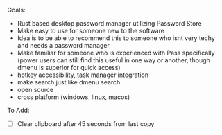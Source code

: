 Goals:

- Rust based desktop password manager utilizing Password Store
- Make easy to use for someone new to the software
- Idea is to be able to recommend this to someone who isnt very techy and needs a password manager
- Make familiar for someone who is experienced with Pass specifically (power users can still find this useful in one way or another, though dmenu is superior for quick access)
- hotkey accessibility, task manager integration
- make search just like dmenu search
- open source
- cross platform (windows, linux, macos)


To Add:
- [ ] Clear clipboard after 45 seconds from last copy
